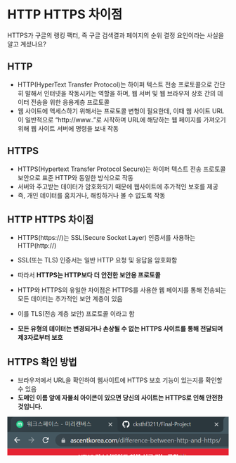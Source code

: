 # HTTP HTTPS 차이점
HTTPS가 구글의 랭킹 팩터, 즉 구글 검색결과 페이지의 순위 결정 요인이라는 사실을 알고 계셨나요?

## HTTP
- HTTP(HyperText Transfer Protocol)는 하이퍼 텍스트 전송 프로토콜으로 간단히 말해서 인터넷을 작동시키는 역할을 하며, 웹 서버 및 웹 브라우저 상호 간의 데이터 전송을 위한 응용계층 프로토콜
- 웹 사이트에 액세스하기 위해서는 프로토콜 변형이 필요한데, 이때 웹 사이트 URL이 일반적으로 “http://www..”로 시작하며 URL에 해당하는 웹 페이지를 가져오기 위해 웹 사이트 서버에 명령을 보내 작동


## HTTPS
- HTTPS(Hypertext Transfer Protocol Secure)는 하이퍼 텍스트 전송 프로토콜 보안으로 표준 HTTP와 동일한 방식으로 작동
- 서버와 주고받는 데이터가 암호화되기 때문에 웹사이트에 추가적인 보호를 제공
- 즉, 개인 데이터를 훔치거나, 해킹하거나 볼 수 없도록 작동

## HTTP HTTPS 차이점
- HTTPS(https://)는 SSL(Secure Socket Layer) 인증서를 사용하는 HTTP(http://)
- SSL(또는 TLS) 인증서는 일반 HTTP 요청 및 응답을 암호화함
- 따라서 **HTTPS는 HTTP보다 더 안전한 보안용 프로토콜**

- HTTP와 HTTPS의 유일한 차이점은 HTTPS를 사용한 웹 페이지를 통해 전송되는 모든 데이터는 추가적인 보안 계층이 있음
- 이를 TLS(전송 계층 보안) 프로토콜 이라고 함
- **모든 유형의 데이터는 변경되거나 손상될 수 없는 HTTPS 사이트를 통해 전달되며 제3자로부터 보호**

## HTTPS 확인 방법
- 브라우저에서 URL을 확인하여 웹사이트에 HTTPS 보호 기능이 있는지를 확인할 수 있음
- **도메인 이름 앞에 자물쇠 아이콘이 있으면 당신의 사이트는 HTTPS로 인해 안전한 것입니다.**

![Alt text](../assets/HTTPS.png)